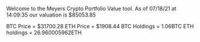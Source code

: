 Welcome to the Meyers Crypto Portfolio Value tool. 
As of 07/18/21 at 14:09:35 our valuation is $85053.85 

BTC Price = $31700.28
 ETH Price = $1908.44
BTC Holdings = 1.06BTC
 ETH holdings = 26.960005962ETH 

